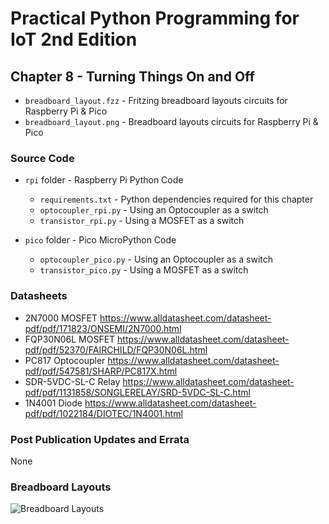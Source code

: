 # Practical Python Programming for IoT 2nd Edition

## Chapter 8 - Turning Things On and Off

* `breadboard_layout.fzz` - Fritzing breadboard layouts circuits for Raspberry Pi &amp; Pico
* `breadboard_layout.png` - Breadboard layouts circuits for Raspberry Pi &amp; Pico

### Source Code

* `rpi` folder - Raspberry Pi Python Code

  * `requirements.txt` - Python dependencies required for this chapter
  * `optocoupler_rpi.py` - Using an Optocoupler as a switch
  * `transistor_rpi.py` - Using a MOSFET as a switch

* `pico` folder - Pico MicroPython Code

  * `optocoupler_pico.py` - Using an Optocoupler as a switch
  * `transistor_pico.py` - Using a MOSFET as a switch

### Datasheets

* 2N7000 MOSFET <https://www.alldatasheet.com/datasheet-pdf/pdf/171823/ONSEMI/2N7000.html>
* FQP30N06L MOSFET <https://www.alldatasheet.com/datasheet-pdf/pdf/52370/FAIRCHILD/FQP30N06L.html>
* PC817 Optocoupler <https://www.alldatasheet.com/datasheet-pdf/pdf/547581/SHARP/PC817X.html>
* SDR-5VDC-SL-C Relay <https://www.alldatasheet.com/datasheet-pdf/pdf/1131858/SONGLERELAY/SRD-5VDC-SL-C.html>
* 1N4001 Diode <https://www.alldatasheet.com/datasheet-pdf/pdf/1022184/DIOTEC/1N4001.html>

### Post Publication Updates and Errata

None

### Breadboard Layouts

![Breadboard Layouts](./breadboard_layout.png)